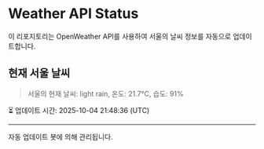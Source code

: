 
# Weather API Status

이 리포지토리는 OpenWeather API를 사용하여 서울의 날씨 정보를 자동으로 업데이트합니다.

## 현재 서울 날씨
> 서울의 현재 날씨: light rain, 온도: 21.7°C, 습도: 91%

⏳ 업데이트 시간: 2025-10-04 21:48:36 (UTC)

---
자동 업데이트 봇에 의해 관리됩니다.
